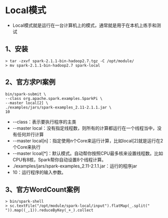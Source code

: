 # Local模式

* Local模式就是运行在一台计算机上的模式，通常就是用于在本机上练手和测试

## 1、安装

```linux
> tar -zxvf spark-2.1.1-bin-hadoop2.7.tgz -C /opt/module/
> mv spark-2.1.1-bin-hadoop2.7 spark-local
```

## 2、官方求PI案例

```linux
bin/spark-submit \
--class org.apache.spark.examples.SparkPi \
--master local[2] \
./examples/jars/spark-examples_2.11-2.1.1.jar \
10
```

* --class：表示要执行程序的主类
* --master local：没有指定线程数，则所有的计算都运行在一个线程当中，没有任何并行计算
* --master local[n]：指定使用n个Core来运行计算，比如local[2]就是运行在2个Core来执行
* --master lcoal[*]：默认模式。自动帮你按照CPU最多核来设置线程数。比如CPU有8核，Spark帮你自动设置8个线程计算。
* ./examples/jars/spark-examples_2.11-2.1.1.jar：运行的程序jar
* 10：运行程序的输入参数。

## 3、官方WordCount案例

```linux
> bin/spark-shell
> sc.textFile("/opt/module/spark-local/input").flatMap(_.split(" ")).map((_,1)).reduceByKey(_+_).collect
```

